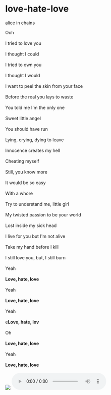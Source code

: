 # love-hate-love
alice in chains
<!DOCTYPE html>
<html>

<head>
  <meta charset="utf-8">
  <meta name="viewport" content="width=device-width">
  <title>love hate love</title>
  <link href="style.css" rel="stylesheet" type="text/css" />
</head>

<body>
 Ooh<br></br>
I tried to love you<br></br>
I thought I could<br></br>
I tried to own you<br></br>
I thought I would<br></br>
I want to peel the skin from your face<br></br>
Before the real you lays to waste<br></br>
You told me I'm the only one<br></br>
Sweet little angel<br></br>
You should have run<br></br>
Lying, crying, dying to leave<br></br>
Innocence creates my hell<br></br>
Cheating myself<br></br>
Still, you know more<br></br>
It would be so easy<br></br>
With a whore<br></br>
Try to understand me, little girl<br></br>
My twisted passion to be your world<br></br>
Lost inside my sick head<br></br>
I live for you but I'm not alive<br></br>
Take my hand before I kill<br></br>
I still love you, but, I still burn<br></br>
Yeah<br></br>
<b>Love, hate, love</b><br></br>
Yeah<br></br>
<b>Love, hate, love</b><br></br>
Yeah<br></br>
e<b>Love, hate, lov</b><br></br>
Oh<br></br>
<b>Love, hate, love</b><br></br>
Yeah<br></br>
<b>Love, hate, love</b><br></br>
  <img src="https://seeklogo.com/images/A/Alice_In_Chains-logo-4BCCF70402-seeklogo.com.png">
  <audio src="Love, Hate, Love.mp4" controls></audio>
  <script src="script.js"></script>

 
  <script src="https://replit.com/public/js/replit-badge.js" theme="blue" defer></script> 
</body>

</html>
